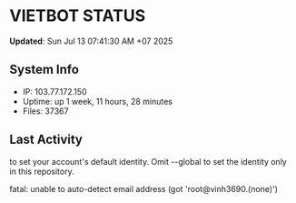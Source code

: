 # VIETBOT STATUS
**Updated**: Sun Jul 13 07:41:30 AM +07 2025

## System Info
- IP: 103.77.172.150
- Uptime: up 1 week, 11 hours, 28 minutes
- Files: 37367

## Last Activity

to set your account's default identity.
Omit --global to set the identity only in this repository.

fatal: unable to auto-detect email address (got 'root@vinh3690.(none)')
